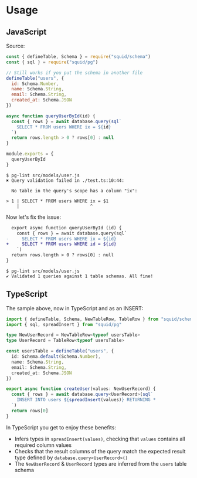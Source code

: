 # Usage

## JavaScript

Source:

```js
const { defineTable, Schema } = require("squid/schema")
const { sql } = require("squid/pg")

// Still works if you put the schema in another file
defineTable("users", {
  id: Schema.Number,
  name: Schema.String,
  email: Schema.String,
  created_at: Schema.JSON
})

async function queryUserById(id) {
  const { rows } = await database.query(sql`
    SELECT * FROM users WHERE ix = ${id}
  `)
  return rows.length > 0 ? rows[0] : null
}

module.exports = {
  queryUserById
}
```

```
$ pg-lint src/models/user.js
✖ Query validation failed in ./test.ts:10:44:

  No table in the query's scope has a column "ix":

> 1 | SELECT * FROM users WHERE ix = $1
    |                           ^
```

Now let's fix the issue:

```diff
  export async function queryUserById (id) {
    const { rows } = await database.query(sql`
-     SELECT * FROM users WHERE ix = ${id}
+     SELECT * FROM users WHERE id = ${id}
    `)
  return rows.length > 0 ? rows[0] : null
}
```

```
$ pg-lint src/models/user.js
✔ Validated 1 queries against 1 table schemas. All fine!
```

## TypeScript

The sample above, now in TypeScript and as an INSERT:

```ts
import { defineTable, Schema, NewTableRow, TableRow } from "squid/schema"
import { sql, spreadInsert } from "squid/pg"

type NewUserRecord = NewTableRow<typeof usersTable>
type UserRecord = TableRow<typeof usersTable>

const usersTable = defineTable("users", {
  id: Schema.default(Schema.Number),
  name: Schema.String,
  email: Schema.String,
  created_at: Schema.JSON
})

export async function createUser(values: NewUserRecord) {
  const { rows } = await database.query<UserRecord>(sql`
    INSERT INTO users ${spreadInsert(values)} RETURNING *
  `)
  return rows[0]
}
```

In TypeScript you get to enjoy these benefits:

- Infers types in `spreadInsert(values)`, checking that `values` contains all required column values
- Checks that the result columns of the query match the expected result type defined by `database.query<UserRecord>()`
- The `NewUserRecord` & `UserRecord` types are inferred from the `users` table schema
